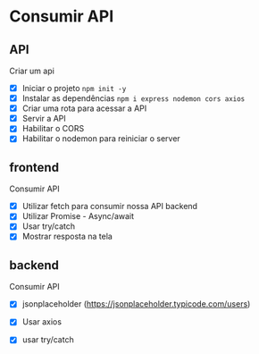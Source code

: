 # Consumir API

## API

Criar um api

- [x] Iniciar o projeto `npm init -y`
- [x] Instalar as dependências `npm i express nodemon cors axios`
- [x] Criar uma rota para acessar a API
- [x] Servir a API
- [x] Habilitar o CORS
- [x] Habilitar o nodemon para reiniciar o server

## frontend
Consumir API

- [x] Utilizar fetch para consumir nossa API backend
- [x] Utilizar Promise - Async/await
- [x] Usar try/catch
- [x] Mostrar resposta na tela

## backend
Consumir API

- [x] jsonplaceholder (https://jsonplaceholder.typicode.com/users)
- [x] Usar axios
- [x] usar try/catch

